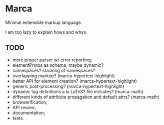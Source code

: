 # Marca

Minimal extensible markup language.

I am too lazy to explain hows and whys.

## TODO

* more proper parser w/ error reporting;
* elementProtos as schema, maybe dynamic?
* namespaces? stacking of namespaces?
* overlapping markup? (marca-hypertext-highlight)
* better API for element creation? (marca-hypertext-highlight)
* generic post-processing? (marca-hypertext-highlight)
* dynamic tag definitions a la LaTeX? file includes? (marca-math)
* different kinds of attribute propagation and default attrs? (marca-math)
* browserification;
* API review;
* documentation;
* tests.
